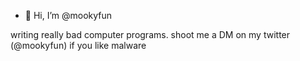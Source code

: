 - 👋 Hi, I’m @mookyfun


writing really bad computer programs. shoot me a DM on my twitter (@mookyfun) if you like malware 

<!---
mookyfun/mookyfun is a ✨ special ✨ repository because its `README.md` (this file) appears on your GitHub profile.
You can click the Preview link to take a look at your changes.
--->
